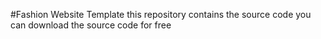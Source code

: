 #Fashion Website Template
this repository contains the source code you can download the source code for free
